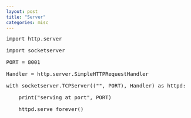 ```yaml
---
layout: post
title: "Server"
categories: misc
---
```

<pre>
import http.server

import socketserver

PORT = 8001

Handler = http.server.SimpleHTTPRequestHandler

with socketserver.TCPServer(("", PORT), Handler) as httpd:

    print("serving at port", PORT)
    
    httpd.serve_forever()
</pre>
